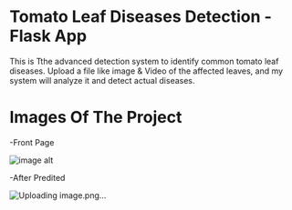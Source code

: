 # Tomato Leaf Diseases Detection - Flask App

This is Tthe advanced detection system to identify common tomato leaf diseases. Upload a file like image & Video of the affected leaves, and my system will analyze it and detect actual diseases.

# Images Of The Project

-Front Page

![image alt](https://github.com/shafin201/FaskApp-Tomato-Leaf-Diseases-Detection/blob/main/project%20_ss/Picture1.png?raw=true)

-After Predited 

![Uploading image.png…]()
